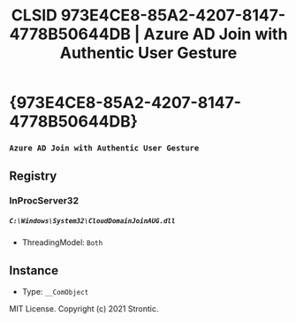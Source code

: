 ﻿---
title: "CLSID 973E4CE8-85A2-4207-8147-4778B50644DB | Azure AD Join with Authentic User Gesture"
excerpt: What is COM-Object CLSID 973E4CE8-85A2-4207-8147-4778B50644DB?
---

# {973E4CE8-85A2-4207-8147-4778B50644DB}

### `Azure AD Join with Authentic User Gesture`

## Registry


### InProcServer32

##### `C:\Windows\System32\CloudDomainJoinAUG.dll`
* ThreadingModel: `Both`

## Instance

* Type: `__ComObject`

MIT License. Copyright (c) 2021 Strontic.


